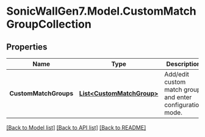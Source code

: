 # SonicWallGen7.Model.CustomMatchGroupCollection

## Properties

Name | Type | Description | Notes
------------ | ------------- | ------------- | -------------
**CustomMatchGroups** | [**List&lt;CustomMatchGroup&gt;**](CustomMatchGroup.md) | Add/edit custom match group and enter configuration mode. | [optional] 

[[Back to Model list]](../README.md#documentation-for-models) [[Back to API list]](../README.md#documentation-for-api-endpoints) [[Back to README]](../README.md)

